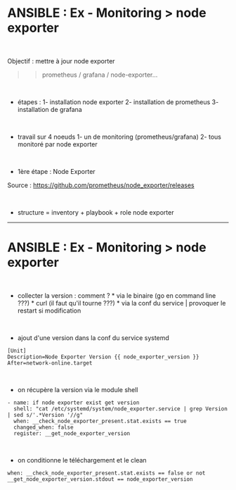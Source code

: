 

# ANSIBLE : Ex - Monitoring > node exporter


<br>

Objectif : mettre à jour node exporter

>> prometheus / grafana / node-exporter...

<br>

* étapes :
		1- installation node exporter
		2- installation de prometheus
		3- installation de grafana

<br>

* travail sur 4 noeuds
		1- un de monitoring (prometheus/grafana)
		2- tous monitoré par node exporter

<br>

* 1ère étape : Node Exporter

Source : https://github.com/prometheus/node_exporter/releases

<br>

* structure = inventory + playbook + role node exporter

----------------------------------------------------------------------------------------

# ANSIBLE : Ex - Monitoring > node exporter


<br>

* collecter la version : comment ?
		* via le binaire (go en command line ???)
		* curl (il faut qu'il tourne ???)
		* via la conf du service | provoquer le restart si modification

<br>

* ajout d'une version dans la conf du service systemd

```
[Unit]
Description=Node Exporter Version {{ node_exporter_version }}
After=network-online.target
```

<br>

* on récupère la version via le module shell

```
- name: if node exporter exist get version
  shell: "cat /etc/systemd/system/node_exporter.service | grep Version | sed s/'.*Version '//g"
  when: __check_node_exporter_present.stat.exists == true
  changed_when: false
  register: __get_node_exporter_version
```

<br>

* on conditionne le téléchargement et le clean

```
when: __check_node_exporter_present.stat.exists == false or not __get_node_exporter_version.stdout == node_exporter_version
```
